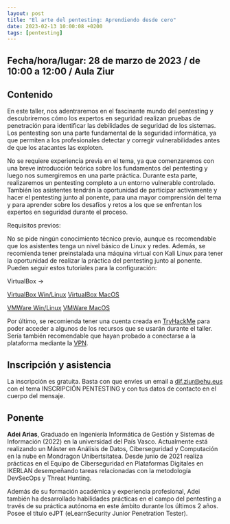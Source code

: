 ```yaml
---
layout: post
title: "El arte del pentesting: Aprendiendo desde cero"
date: 2023-02-13 10:00:08 +0200
tags: [pentesting]
---
```

## Fecha/hora/lugar: 28 de marzo de 2023 / de 10:00 a 12:00 / Aula Ziur

## Contenido

En este taller, nos adentraremos en el fascinante mundo del pentesting y descubriremos cómo los expertos en seguridad realizan pruebas de penetración para identificar las debilidades de seguridad de los sistemas. Los pentesting son una parte fundamental de la seguridad informática, ya que permiten a los profesionales detectar y corregir vulnerabilidades antes de que los atacantes las exploten.


No se requiere experiencia previa en el tema, ya que comenzaremos con una breve introducción teórica sobre los fundamentos del pentesting y luego nos sumergiremos en una parte práctica. Durante esta parte, realizaremos un pentesting completo a un entorno vulnerable controlado. También los asistentes tendrán la oportunidad de participar activamente y hacer el pentesting junto al ponente, para una mayor comprensión del tema y para aprender sobre los desafíos y retos a los que se enfrentan los expertos en seguridad durante el proceso.


Requisitos previos:

No se pide ningún conocimiento técnico previo, aunque es recomendable que los asistentes tenga un nivel básico de Linux y redes.
Además, se recomienda tener preinstalada una máquina virtual con Kali Linux para tener la oportunidad de realizar la práctica del pentesting junto al ponente. Pueden seguir estos tutoriales para la configuración: 


VirtualBox ->

[VirtualBox Win/Linux](https://www.youtube.com/watch?v=Wcga9qctvmY)
[VirtualBox MacOS](https://www.youtube.com/watch?v=59ZISFhqgVY)


[VMWare Win/Linux](https://www.youtube.com/watch?v=BOiwAOwSWNw)
[VMWare MacOS](https://www.youtube.com/watch?v=tA50zg7D4mg)


Por último, se recomienda tener una cuenta creada en [TryHackMe](https://tryhackme.com/signup) para poder acceder a algunos de los recursos que se usarán durante el taller. Sería también recomendable que hayan probado a conectarse a la plataforma mediante la [VPN](https://tryhackme.com/room/openvpn).


## Inscripción y asistencia

La inscripción es gratuita. Basta con que envíes un email a dif.ziur@ehu.eus con el tema INSCRIPCIÓN PENTESTING y con tus datos de contacto en el cuerpo del mensaje. 


## Ponente

**Adei Arias**,  Graduado en Ingeniería Informática de Gestión y Sistemas de Información (2022) en la universidad del País Vasco. Actualmente está realizando un Máster en Análisis de Datos, Ciberseguridad y Computación en la nube en Mondragon Unibertsitatea. Desde junio de 2021 realiza prácticas en el Equipo de Ciberseguridad en Plataformas Digitales en IKERLAN desempeñando tareas relacionadas con la metodología DevSecOps y Threat Hunting.


Además de su formación académica y experiencia profesional, Adei también ha desarrollado habilidades prácticas en el campo del pentesting a través de su práctica autónoma en este ámbito durante los últimos 2 años. Posee el título eJPT (eLearnSecurity Junior Penetration Tester).

